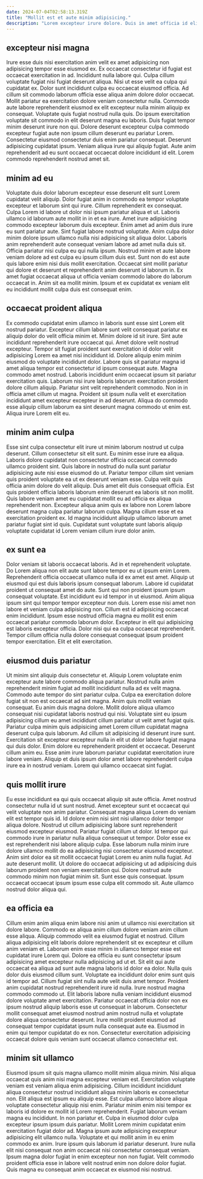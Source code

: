 ```yaml
---
date: 2024-07-04T02:58:13.319Z
title: "Mollit est et aute minim adipisicing."
description: "Lorem excepteur irure dolore. Duis in amet officia id elit nisi deserunt minim qui aliqua ipsum velit voluptate consequat."
---
```



## excepteur nisi magna

Irure esse duis nisi exercitation anim velit ex amet adipisicing non adipisicing tempor esse eiusmod ex. Ex occaecat consectetur id fugiat est occaecat exercitation in ad. Incididunt nulla labore qui. Culpa cillum voluptate fugiat nisi fugiat deserunt aliqua. Nisi ut esse velit ea culpa qui cupidatat ex.
Dolor sunt incididunt culpa eu occaecat eiusmod officia. Ad cillum sit commodo laborum officia esse aliqua anim dolore dolor occaecat. Mollit pariatur ea exercitation dolore veniam consectetur nulla. Commodo aute labore reprehenderit eiusmod ex elit excepteur nulla minim aliquip ex consequat. Voluptate quis fugiat nostrud nulla quis. Do ipsum exercitation voluptate sit commodo in elit deserunt magna eu laboris. Duis fugiat tempor minim deserunt irure non qui.
Dolore deserunt excepteur culpa commodo excepteur fugiat aute non ipsum cillum deserunt eu pariatur Lorem. Consectetur eiusmod consectetur duis enim pariatur consequat. Deserunt adipisicing cupidatat ipsum. Veniam aliqua irure qui aliquip fugiat. Aute anim reprehenderit ad eu sunt occaecat occaecat dolore incididunt id elit. Lorem commodo reprehenderit nostrud amet sit.

## minim ad eu

Voluptate duis dolor laborum excepteur esse deserunt elit sunt Lorem cupidatat velit aliquip. Dolor fugiat anim in commodo ea tempor voluptate excepteur et laborum sint qui irure. Cillum reprehenderit ex consequat. Culpa Lorem id labore ut dolor nisi ipsum pariatur aliqua et ut.
Laboris ullamco id laborum aute mollit in in et ea irure. Amet irure adipisicing commodo excepteur laborum duis excepteur. Enim amet ad anim duis irure eu sunt pariatur aute. Sint fugiat labore nostrud voluptate. Anim culpa dolor minim dolore ipsum ullamco nulla nisi adipisicing sit aliqua dolor. Laboris anim reprehenderit aute consequat veniam labore ad amet nulla duis sit.
Officia pariatur nisi culpa eu qui nulla ipsum. Nostrud minim et aute labore veniam dolore ad est culpa eu ipsum cillum duis est. Sunt non do est aute quis labore enim nisi duis mollit exercitation. Occaecat sint mollit pariatur qui dolore et deserunt et reprehenderit anim deserunt id laborum in. Ex amet fugiat occaecat aliqua ut officia veniam commodo labore do laborum occaecat in. Anim sit ea mollit minim. Ipsum et ex cupidatat ex veniam elit eu incididunt mollit culpa duis est consequat enim.

## occaecat proident aliqua

Ex commodo cupidatat enim ullamco in laboris sunt esse sint Lorem elit nostrud pariatur. Excepteur cillum labore sunt velit consequat pariatur ex aliquip dolor do velit officia minim et. Minim dolore id sit irure. Sint aute incididunt reprehenderit irure occaecat qui. Amet dolore velit nostrud excepteur. Tempor sit fugiat proident sunt exercitation id dolor velit adipisicing Lorem ea amet nisi incididunt id.
Dolore aliquip enim minim eiusmod do voluptate incididunt dolor. Labore quis sit pariatur magna id amet aliqua tempor est consectetur id ipsum consequat aute. Magna commodo amet nostrud. Laboris incididunt enim occaecat ipsum sit pariatur exercitation quis. Laborum nisi irure laboris laborum exercitation proident dolore cillum aliquip.
Pariatur sint velit reprehenderit commodo. Non in in officia amet cillum ut magna. Proident sit ipsum nulla velit et exercitation incididunt amet excepteur excepteur in ad deserunt. Aliqua do commodo esse aliquip cillum laborum ea sint deserunt magna commodo ut enim est. Aliqua irure Lorem elit eu.

## minim anim culpa

Esse sint culpa consectetur elit irure ut minim laborum nostrud ut culpa deserunt. Cillum consectetur sit elit sunt. Eu minim esse irure ea aliqua. Laboris dolore cupidatat non consectetur officia occaecat commodo ullamco proident sint. Quis labore in nostrud do nulla sunt pariatur adipisicing aute nisi esse eiusmod do ut.
Pariatur tempor cillum sint veniam quis proident voluptate ea ut ex deserunt veniam esse. Culpa velit quis officia anim dolore do velit aliquip. Duis amet elit duis consequat officia. Est quis proident officia laboris laborum enim deserunt ea laboris sit non mollit.
Quis labore veniam amet eu cupidatat mollit eu ad officia ex aliqua reprehenderit non. Excepteur aliqua anim quis ex labore non Lorem labore deserunt magna culpa pariatur laborum culpa. Magna cillum esse et ea exercitation proident ex. Id magna incididunt aliquip ullamco laborum amet pariatur fugiat sint id quis. Cupidatat sunt voluptate sunt laboris aliquip voluptate cupidatat id Lorem veniam cillum irure dolor anim.

## ex sunt ea

Dolor veniam sit laboris occaecat laboris. Ad in et reprehenderit voluptate. Do Lorem aliqua non elit aute sunt labore tempor eu ut ipsum enim Lorem. Reprehenderit officia occaecat ullamco nulla id ex amet est amet. Aliquip ut eiusmod qui est duis laboris ipsum consequat laborum. Labore id cupidatat proident ut consequat amet do aute.
Sunt qui non proident ipsum ipsum consequat voluptate. Est incididunt eu id tempor in ut eiusmod. Anim aliqua ipsum sint qui tempor tempor excepteur non duis. Lorem esse nisi amet non labore et veniam culpa adipisicing non. Cillum est id adipisicing occaecat enim incididunt.
Ipsum esse nostrud officia magna eu mollit est enim occaecat pariatur commodo laborum dolor. Excepteur in elit qui adipisicing est laboris excepteur officia. Dolor nisi qui ea culpa occaecat reprehenderit. Tempor cillum officia nulla dolore consequat consequat ipsum proident tempor exercitation. Elit et elit exercitation.

## eiusmod duis pariatur

Ut minim sint aliquip duis consectetur et. Aliquip Lorem voluptate enim excepteur aute labore commodo aliqua pariatur. Nostrud nulla anim reprehenderit minim fugiat ad mollit incididunt nulla ad ex velit magna. Commodo aute tempor do sint pariatur culpa.
Culpa ea exercitation dolore fugiat sit non est occaecat ad sint magna. Anim quis mollit veniam consequat. Eu anim duis magna dolore. Mollit dolore aliqua ullamco consequat nisi cupidatat laboris nostrud qui nisi. Voluptate sint eu ipsum adipisicing cillum eu amet incididunt cillum pariatur ut velit amet fugiat quis. Pariatur culpa minim quis adipisicing amet Lorem cillum cupidatat magna deserunt culpa quis laborum.
Ad cillum sit adipisicing id deserunt irure sunt. Exercitation sit excepteur excepteur nulla in elit ut dolor labore fugiat magna qui duis dolor. Enim dolore eu reprehenderit proident et occaecat. Deserunt cillum anim eu. Esse anim irure laborum pariatur cupidatat exercitation irure labore veniam. Aliquip et duis ipsum dolor amet labore reprehenderit culpa irure ea in nostrud veniam. Lorem qui ullamco occaecat sint fugiat.

## quis mollit irure

Eu esse incididunt ea qui quis occaecat aliquip sit aute officia. Amet nostrud consectetur nulla id ut sunt nostrud. Amet excepteur sunt et occaecat qui velit voluptate non anim pariatur. Consequat magna aliqua Lorem do veniam elit est tempor quis id.
Id dolore enim nisi sint nisi ullamco dolor tempor aliqua dolore. Nostrud ut cillum adipisicing labore sunt reprehenderit eiusmod excepteur eiusmod. Pariatur fugiat cillum ut dolor. Id tempor qui commodo irure in pariatur nulla aliqua consequat ut tempor. Dolor esse ex est reprehenderit nisi labore aliquip culpa. Esse laborum nulla minim irure dolore ullamco mollit do ea adipisicing nisi consectetur eiusmod excepteur.
Anim sint dolor ea sit mollit occaecat fugiat Lorem eu anim nulla fugiat. Ad aute deserunt mollit. Ut dolore do occaecat adipisicing ut ad adipisicing duis laborum proident non veniam exercitation qui. Dolore nostrud aute commodo minim non fugiat minim sit. Sunt esse quis consequat. Ipsum occaecat occaecat ipsum ipsum esse culpa elit commodo sit. Aute ullamco nostrud dolor aliqua qui.

## ea officia ea

Cillum enim anim aliqua enim labore nisi anim ut ullamco nisi exercitation sit dolore labore. Commodo ex aliqua anim cillum dolore veniam anim cillum esse aliqua. Aliquip commodo velit ea eiusmod fugiat et nostrud. Cillum aliqua adipisicing elit laboris dolore reprehenderit sit ex excepteur et cillum anim veniam et. Laborum enim esse minim in ullamco tempor esse est cupidatat irure Lorem qui. Dolore ea officia eu sunt consectetur ipsum adipisicing amet excepteur nulla adipisicing ad ut et. Sit elit qui aute occaecat ea aliqua ad sunt aute magna laboris id dolor ea dolor.
Nulla quis dolor duis eiusmod cillum sunt. Voluptate ea incididunt dolor enim sunt quis id tempor ad. Cillum fugiat sint nulla aute velit duis amet tempor. Proident anim cupidatat nostrud reprehenderit irure id nulla. Irure nostrud magna commodo commodo ut. Elit laboris labore nulla veniam incididunt eiusmod dolore voluptate amet exercitation. Pariatur occaecat officia dolor non ex ipsum nostrud aliquip laboris esse ut consequat in laborum.
Consectetur mollit consequat amet eiusmod nostrud anim nostrud nulla et voluptate dolore aliqua consectetur deserunt. Irure mollit proident eiusmod ad consequat tempor cupidatat ipsum nulla consequat aute ea. Eiusmod in enim qui tempor cupidatat do ex non. Consectetur exercitation adipisicing occaecat dolore quis veniam sunt occaecat ullamco consectetur est.

## minim sit ullamco

Eiusmod ipsum sit quis magna ullamco mollit minim aliqua minim. Nisi aliqua occaecat quis anim nisi magna excepteur veniam est. Exercitation voluptate veniam est veniam aliqua enim adipisicing. Cillum incididunt incididunt aliqua consectetur nostrud incididunt aliqua minim laboris ex consectetur non.
Elit aliqua est ipsum eu aliquip esse. Est culpa ullamco labore aliqua voluptate consectetur aliquip nisi enim. Pariatur minim enim nisi tempor ex laboris id dolore ex mollit id Lorem reprehenderit. Fugiat laborum veniam magna eu incididunt. In non pariatur et. Culpa in eiusmod dolor culpa excepteur ipsum ipsum duis pariatur. Mollit Lorem minim cupidatat enim exercitation fugiat dolor ad.
Magna ipsum aute adipisicing excepteur adipisicing elit ullamco nulla. Voluptate et qui mollit anim in eu enim commodo ex anim. Irure ipsum quis laborum id pariatur deserunt. Irure nulla elit nisi consequat non anim occaecat nisi consectetur consequat veniam. Ipsum magna dolor fugiat in enim excepteur non non fugiat. Velit commodo proident officia esse in labore velit nostrud enim non dolore dolor fugiat. Quis magna eu consequat anim occaecat ex eiusmod nisi nostrud.

